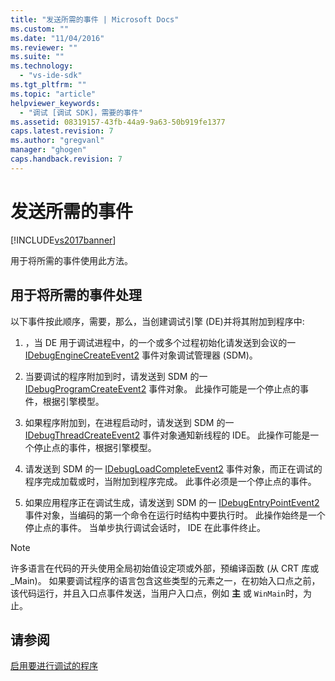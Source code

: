 ```yaml
---
title: "发送所需的事件 | Microsoft Docs"
ms.custom: ""
ms.date: "11/04/2016"
ms.reviewer: ""
ms.suite: ""
ms.technology: 
  - "vs-ide-sdk"
ms.tgt_pltfrm: ""
ms.topic: "article"
helpviewer_keywords: 
  - "调试 [调试 SDK]，需要的事件"
ms.assetid: 08319157-43fb-44a9-9a63-50b919fe1377
caps.latest.revision: 7
ms.author: "gregvanl"
manager: "ghogen"
caps.handback.revision: 7
---
```

# 发送所需的事件
[!INCLUDE[vs2017banner](../../code-quality/includes/vs2017banner.md)]

用于将所需的事件使用此方法。  
  
## 用于将所需的事件处理  
 以下事件按此顺序，需要，那么，当创建调试引擎 \(DE\)并将其附加到程序中:  
  
1.  ，当 DE 用于调试进程中，的一个或多个过程初始化请发送到会议的一 [IDebugEngineCreateEvent2](../../extensibility/debugger/reference/idebugenginecreateevent2.md) 事件对象调试管理器 \(SDM\)。  
  
2.  当要调试的程序附加到时，请发送到 SDM 的一 [IDebugProgramCreateEvent2](../../extensibility/debugger/reference/idebugprogramcreateevent2.md) 事件对象。  此操作可能是一个停止点的事件，根据引擎模型。  
  
3.  如果程序附加到，在进程启动时，请发送到 SDM 的一 [IDebugThreadCreateEvent2](../../extensibility/debugger/reference/idebugthreadcreateevent2.md) 事件对象通知新线程的 IDE。  此操作可能是一个停止点的事件，根据引擎模型。  
  
4.  请发送到 SDM 的一 [IDebugLoadCompleteEvent2](../../extensibility/debugger/reference/idebugloadcompleteevent2.md) 事件对象，而正在调试的程序完成加载或时，当附加到程序完成。  此事件必须是一个停止点的事件。  
  
5.  如果应用程序正在调试生成，请发送到 SDM 的一 [IDebugEntryPointEvent2](../../extensibility/debugger/reference/idebugentrypointevent2.md) 事件对象，当编码的第一个命令在运行时结构中要执行时。  此操作始终是一个停止点的事件。  当单步执行调试会话时， IDE 在此事件终止。  
  
> [!NOTE]
>  许多语言在代码的开头使用全局初始值设定项或外部，预编译函数 \(从 CRT 库或 \_Main\)。  如果要调试程序的语言包含这些类型的元素之一，在初始入口点之前，该代码运行，并且入口点事件发送，当用户入口点，例如 **主** 或 `WinMain`时，为止。  
  
## 请参阅  
 [启用要进行调试的程序](../../extensibility/debugger/enabling-a-program-to-be-debugged.md)